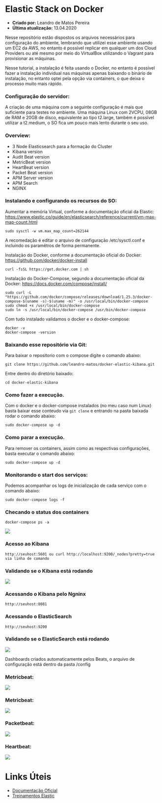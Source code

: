 # Elastic Stack on Docker
* **Criado por:** Leandro de Matos Pereira<br>
* **Última atualização:** 13.04.2020

Nesse repositório estão dispostos os arquivos necessários para configuração do ambiente, lembrando que utilizei esse ambiente usando um EC2 da AWS, no entanto é possível replicar em qualquer um dos Cloud Providers ou até mesmo por meio do VirtualBox utilizando o Vagrant para provisionar as máquinas.

Nesse tutorial, a instalação é feita usando o Docker, no entanto é possível fazer a instalação individual nas máquinas apenas baixando o binário de instalação, no entanto optei pela opção via containers, o que deixa o processo muito mais rápido.

### Configuração do servidor:

A criação de uma máquina com a seguinte configuração é mais que suficiente para testes no ambiente. Uma máquina Linux com 2VCPU, 08GB de RAM e 20GB de disco, equivalente ao tipo t2.large, também é possível utilizar a t2.medium, o SO fica um pouco mais lento durante o seu uso.

### Overview:

*	3 Node Elasticsearch para a formação do Cluster
*	Kibana version
*	Audit Beat version
*	MetricBeat version
*	HeartBeat version
*	Packet Beat version
*	APM Server version
*	APM Search
*	NGINX

### Instalando e configurando os recursos do SO:

Aumentar a memória Virtual, conforme a documentação oficial da Elastic: https://www.elastic.co/guide/en/elasticsearch/reference/current/vm-max-map-count.html

```
sudo sysctl -w vm.max_map_count=262144 
```
A recomedação é editar o arquivo de configuração /etc/sysctl.conf e incluindo os paramêtros de forma permanente.


Instalação do Docker, conforme a documentação oficial do Docker: https://github.com/docker/docker-install

```
curl -fsSL https://get.docker.com | sh
```

Instalação do Docker-Compose, segundo a documentação oficial da Docker: https://docs.docker.com/compose/install/

```
sudo curl -L "https://github.com/docker/compose/releases/download/1.25.3/docker-compose-$(uname -s)-$(uname -m)" -o /usr/local/bin/docker-compose
sudo chmod +x /usr/local/bin/docker-compose
sudo ln -s /usr/local/bin/docker-compose /usr/bin/docker-compose

```

Com tudo instalado validamos o docker e o docker-compose:

```
docker -v
docker-compose -version
```

### Baixando esse repositório via Git:
Para baixar o repositorio com o compose digite o comando abaixo:
```
git clone https://github.com/leandro-matos/docker-elastic-kibana.git
```
Entre dentro do diretório baixado:
```
cd docker-elastic-kibana
```

### Como fazer a execução.
Com o docker e o docker-compose instalados (no meu caso num Linux) basta baixar esse conteudo via ```git clone``` e entrando na pasta baixada rodar o comando abaixo:

```
sudo docker-compose up -d
```

### Como parar a execução.
Para remover os containers, assim como as respectivas configurações, basta executar o comando abaixo:

```
sudo docker-compose up -d
```
  
### Monitorando o start dos serviços:
Podemos acompanhar os logs de inicialização de cada serviço com o comando abaixo:
```
sudo docker-compose logs -f
```

### Checando o status dos containers
```
docker-compose ps -a
```
![](images/docker-ps.PNG)

### Acesso ao Kibana
```
http://seuhost:5601 ou curl http://localhost:9200/_nodes?pretty=true via linha de comando
```

### Validando se o Kibana está rodando
![](images/kibana.PNG)

### Acessando o Kibana pelo Ngninx
```
http://seuhost:8081
```

### Acessando o ElasticSearch
```
http://seuhost:9200
```
### Validando se o ElasticSearch está rodando
![](images/cluster-elastic.PNG)

Dashboards criados automaticamente pelos Beats, o arquivo de configuração está dentro da pasta /config

### Metricbeat:
![](images/metricbeat.PNG)

### Metricbeat:
![](images/metrics.PNG)

### Packetbeat:
![](images/packetbeat.PNG)

### Heartbeat:
![](images/heartbeat.PNG)

# **Links Úteis**
* [Documentação Oficial](https://www.elastic.co/guide/en/elasticsearch/reference/current/index.html)
* [Treinamentos Elastic](https://training.elastic.co/)
